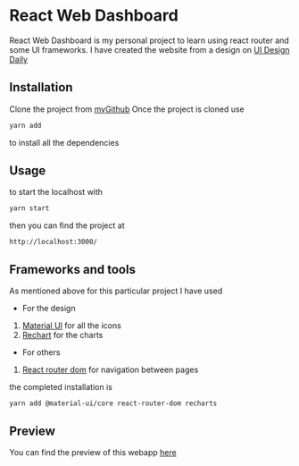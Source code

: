 # React Web Dashboard

React Web Dashboard is my personal project to learn using react router and some UI frameworks. I have created the website from a design on [UI Design Daily](https://www.uidesigndaily.com/posts/studio-app-dashboard-ui-design-day-1333)

## Installation

Clone the project from [myGithub](https://github.com/JacquesN16/Dashboard-ReactJS.git)
Once the project is cloned use

```bash
yarn add
```

to install all the dependencies

## Usage
to start the localhost with 
```javascript
yarn start
```
then you can find the project at

```
http://localhost:3000/
```

## Frameworks and tools
As mentioned above for this particular project I have used
- For the design
1. [Material UI](https://material-ui.com/) for all the icons 
2. [Rechart](https://recharts.org) for the charts

- For others  
1. [React router dom](https://reactrouter.com/) for navigation between pages

the completed installation is

```
yarn add @material-ui/core react-router-dom recharts
```
## Preview

You can find the preview of this webapp [here](dashboard-react-jn.netlify.app)
